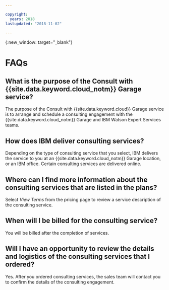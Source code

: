 ```yaml
---

copyright:
  years: 2018
lastupdated: "2018-11-02"

---
```



{:new_window: target="_blank"}


# FAQs

## What is the purpose of the Consult with {{site.data.keyword.cloud_notm}} Garage service?

The purpose of the Consult with {{site.data.keyword.cloud}} Garage service is to arrange and schedule a consulting engagement with the {{site.data.keyword.cloud_notm}} Garage and IBM Watson Expert Services teams.

## How does IBM deliver consulting services?

Depending on the type of consulting service that you select, IBM delivers the service to you at an {{site.data.keyword.cloud_notm}} Garage location, or an IBM office. Certain consulting services are delivered online.

## Where can I find more information about the consulting services that are listed in the plans?

Select *View Terms* from the pricing page to review a service description of the consulting service.

## When will I be billed for the consulting service?

You will be billed after the completion of services.

## Will I have an opportunity to review the details and logistics of the consulting services that I ordered?

Yes. After you ordered consulting services, the sales team will contact you to confirm the details of the consulting engagement.
